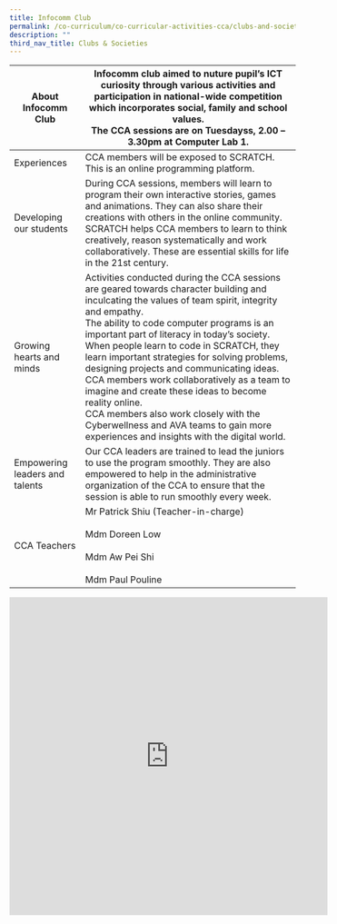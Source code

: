 ```yaml
---
title: Infocomm Club
permalink: /co-curriculum/co-curricular-activities-cca/clubs-and-societies/infocomm-club/
description: ""
third_nav_title: Clubs & Societies
---
```

<table class="tg">
<thead>
  <tr>
    <th class="tg-dafn">About Infocomm Club</th>
    <th class="tg-u05r">Infocomm club aimed to nuture pupil’s ICT curiosity through various activities and participation in national-wide competition which incorporates social, family and school values.<br>The CCA sessions are on Tuesdayss, 2.00 – 3.30pm at Computer Lab 1.</th>
  </tr>
</thead>
<tbody>
  <tr>
    <td class="tg-dafn">Experiences</td>
    <td class="tg-u05r">CCA members will be exposed to SCRATCH.  This is an online programming platform.</td>
  </tr>
  <tr>
    <td class="tg-dafn">Developing our students</td>
    <td class="tg-u05r">During CCA sessions, members will learn to program their own interactive stories, games and animations.  They can also share their creations with others in the online community.  SCRATCH helps CCA members to learn to think creatively, reason systematically and work collaboratively.  These are essential skills for life in the 21st century.</td>
  </tr>
  <tr>
    <td class="tg-dafn">Growing hearts and minds</td>
    <td class="tg-u05r">Activities conducted during the CCA sessions are geared towards character building and inculcating the values of team spirit, integrity and empathy.<br>The ability to code computer programs is an important part of literacy in today’s society. When people learn to code in SCRATCH, they learn important strategies for solving problems, designing projects and communicating ideas. CCA members work collaboratively as a team to imagine and create these ideas to become reality online. <br>CCA members also work closely with the Cyberwellness and AVA teams to gain more experiences and insights with the digital world.</td>
  </tr>
  <tr>
    <td class="tg-dafn">Empowering leaders and talents<br> </td>
    <td class="tg-u05r">Our CCA leaders are trained to lead the juniors to use the program smoothly.  They are also empowered to  help in the administrative organization of the CCA to ensure that the session is able to run smoothly every week.</td>
  </tr>
  <tr>
    <td class="tg-dafn">CCA Teachers</td>
    <td class="tg-u05r">Mr Patrick Shiu (Teacher-in-charge)<br><br>Mdm Doreen Low<br><br>Mdm Aw Pei Shi<br><br>Mdm Paul Pouline</td>
  </tr>
</tbody>
</table>

<iframe allowfullscreen="true" height="560" width="560" frameborder="0" src="https://docs.google.com/presentation/d/e/2PACX-1vSm89eswRKxPXQw-luUwEbiS_9grrY_K2Q74Om8TUAHulAWzvKRcWlx5es9sQ1VD_hWVrsBEXOYWK40/embed?start=true&amp;loop=true&amp;delayms=3000"></iframe>